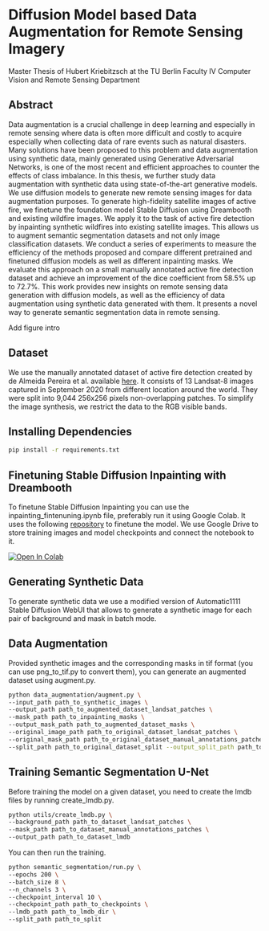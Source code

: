 # Diffusion Model based Data Augmentation for Remote Sensing Imagery
Master Thesis of Hubert Kriebitzsch at the TU Berlin Faculty IV Computer Vision and Remote Sensing Department

## Abstract
Data augmentation is a crucial challenge in deep learning and especially in remote sensing where data is often more difficult and costly to acquire especially when collecting data of rare events such as natural disasters. Many solutions have been proposed to this problem and data augmentation using synthetic data, mainly generated using Generative Adversarial Networks, is one of the most recent and efficient approaches to counter the effects of class imbalance. In this thesis, we further study data augmentation with synthetic data using state-of-the-art generative models. We use diffusion models to generate new remote sensing images for data augmentation purposes. To generate high-fidelity satellite images of active fire, we finetune the foundation model Stable Diffusion using Dreambooth and existing wildfire images. We apply it to the task of active fire detection by inpainting synthetic wildfires into existing satellite images. This allows us to augment semantic segmentation datasets and not only image classification datasets. We conduct a series of experiments to measure the efficiency of the methods proposed and compare different pretrained and finetuned diffusion models as well as different inpainting masks. We evaluate this approach on a small manually annotated active fire detection dataset and achieve an improvement of the dice coefficient from 58.5% up to 72.7%. This work provides new insights on remote sensing data generation with diffusion models, as well as the efficiency of data augmentation using synthetic data generated with them. It presents a novel way to generate semantic segmentation data in remote sensing.

Add figure intro

## Dataset

We use the manually annotated dataset of active fire detection created by de Almeida Pereira et al. available [here](https://github.com/pereira-gha/activefire). It consists of 13 Landsat-8 images captured in September 2020 from different location around the world. They were split into 9,044 256x256 pixels non-overlapping patches. To simplify the image synthesis, we restrict the data to the RGB visible bands.

## Installing Dependencies

```bash
pip install -r requirements.txt
```

## Finetuning Stable Diffusion Inpainting with Dreambooth

To finetune Stable Diffusion Inpainting you can use the inpainting_fintenuning.ipynb file, preferably run it using Google Colab. It uses the following [repository](https://github.com/huggingface/diffusers/tree/main/examples/research_projects/dreambooth_inpaint) to finetune the model. We use Google Drive to store training images and model checkpoints and connect the notebook to it. 

<a target="_blank" href="https://colab.research.google.com/github/hubkrieb/remote-sensing-diffusion/blob/master/data_augmentation/inpainting_finetuning.ipynb">
  <img src="https://colab.research.google.com/assets/colab-badge.svg" alt="Open In Colab"/>
</a>

## Generating Synthetic Data

To generate synthetic data we use a modified version of Automatic1111 Stable Diffusion WebUI that allows to generate a synthetic image for each pair of background and mask in batch mode. 

## Data Augmentation

Provided synthetic images and the corresponding masks in tif format (you can use png_to_tif.py to convert them), you can generate an augmented dataset using augment.py.

```bash
python data_augmentation/augment.py \
--input_path path_to_synthetic_images \
--output_path path_to_augmented_dataset_landsat_patches \
--mask_path path_to_inpainting_masks \
--output_mask_path path_to_augmented_dataset_masks \
--original_image_path path_to_original_dataset_landsat_patches \
--original_mask_path path_to_original_dataset_manual_annotations_patches \
--split_path path_to_original_dataset_split --output_split_path path_to_augmented_dataset_split
```

## Training Semantic Segmentation U-Net

Before training the model on a given dataset, you need to create the lmdb files by running create_lmdb.py.

```bash
python utils/create_lmdb.py \
--background_path path_to_dataset_landsat_patches \
--mask_path path_to_dataset_manual_annotations_patches \
--output_path path_to_dataset_lmdb
```

You can then run the training.

```bash
python semantic_segmentation/run.py \
--epochs 200 \
--batch_size 8 \
--n_channels 3 \
--checkpoint_interval 10 \
--checkpoint_path path_to_checkpoints \
--lmdb_path path_to_lmdb_dir \
--split_path path_to_split
```